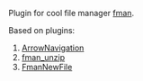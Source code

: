 Plugin for cool file manager [fman](https://github.com/fman-users/fman).

Based on plugins:
1. [ArrowNavigation](https://github.com/mherrmann/ArrowNavigation)
2. [fman_unzip](https://github.com/thomas-haslwanter/fman_unzip)
3. [FmanNewFile](https://github.com/strayge/FmanNewFile)
